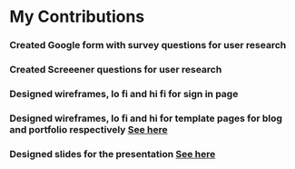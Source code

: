 # My Contributions

### Created Google form with survey questions for user research 
### Created Screeener questions for user research
### Designed wireframes, lo fi and hi fi for sign in page
### Designed wireframes, lo fi and hi for template pages for blog and portfolio respectively [See here]()
### Designed slides for the presentation [See here](https://www.figma.com/file/kokVUh8TvoS7fkXZs7UPkN/CMS-2-(Team_14)?node-id=55%3A32566)
